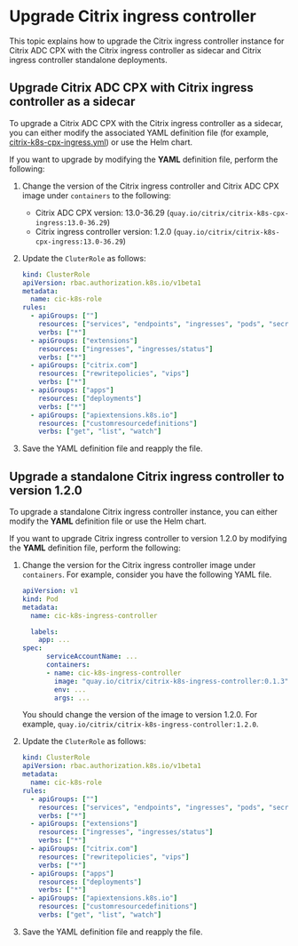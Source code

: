 # Upgrade Citrix ingress controller

This topic explains how to upgrade the Citrix ingress controller instance for Citrix ADC CPX with the Citrix ingress controller as sidecar and Citrix ingress controller standalone deployments.

## Upgrade Citrix ADC CPX with Citrix ingress controller as a sidecar

To upgrade a Citrix ADC CPX with the Citrix ingress controller as a sidecar, you can either modify the associated YAML definition file (for example, [citrix-k8s-cpx-ingress.yml](https://github.com/citrix/citrix-k8s-ingress-controller/blob/master/deployment/baremetal/citrix-k8s-cpx-ingress.yml)) or use the Helm chart.

If you want to upgrade by modifying the **YAML** definition file, perform the following:

1.  Change the version of the Citrix ingress controller and Citrix ADC CPX image under `containers` to the following:
    -  Citrix ADC CPX version: 13.0-36.29 (`quay.io/citrix/citrix-k8s-cpx-ingress:13.0-36.29`)
    -  Citrix ingress controller version: 1.2.0 (`quay.io/citrix/citrix-k8s-cpx-ingress:13.0-36.29`)
  
1.  Update the `CluterRole` as follows:

    ```yml
    kind: ClusterRole
    apiVersion: rbac.authorization.k8s.io/v1beta1
    metadata:
      name: cic-k8s-role
    rules:
      - apiGroups: [""]
        resources: ["services", "endpoints", "ingresses", "pods", "secrets", "routes", "routes/status", "nodes", "namespaces"]
        verbs: ["*"]
      - apiGroups: ["extensions"]
        resources: ["ingresses", "ingresses/status"]
        verbs: ["*"]
      - apiGroups: ["citrix.com"]
        resources: ["rewritepolicies", "vips"]
        verbs: ["*"]
      - apiGroups: ["apps"]
        resources: ["deployments"]
        verbs: ["*"]
      - apiGroups: ["apiextensions.k8s.io"]
        resources: ["customresourcedefinitions"]
        verbs: ["get", "list", "watch"]
    ```

1.  Save the YAML definition file and reapply the file.

## Upgrade a standalone Citrix ingress controller to version 1.2.0

To upgrade a standalone Citrix ingress controller instance, you can either modify the **YAML** definition file or use the Helm chart.

If you want to upgrade Citrix ingress controller to version 1.2.0 by modifying the **YAML** definition file, perform the following:

1.  Change the version for the Citrix ingress controller image under `containers`. For example, consider you have the following YAML file.

    ```YAML
    apiVersion: v1
    kind: Pod
    metadata:
      name: cic-k8s-ingress-controller

      labels:
        app: ...
    spec:
          serviceAccountName: ...
          containers:
          - name: cic-k8s-ingress-controller
            image: "quay.io/citrix/citrix-k8s-ingress-controller:0.1.3"
            env: ...
            args: ...

    ```

    You should change the version of the image to version 1.2.0. For example, `quay.io/citrix/citrix-k8s-ingress-controller:1.2.0`.

1.  Update the `CluterRole` as follows:

    ```yml
    kind: ClusterRole
    apiVersion: rbac.authorization.k8s.io/v1beta1
    metadata:
      name: cic-k8s-role
    rules:
      - apiGroups: [""]
        resources: ["services", "endpoints", "ingresses", "pods", "secrets", "routes", "routes/status", "nodes", "namespaces"]
        verbs: ["*"]
      - apiGroups: ["extensions"]
        resources: ["ingresses", "ingresses/status"]
        verbs: ["*"]
      - apiGroups: ["citrix.com"]
        resources: ["rewritepolicies", "vips"]
        verbs: ["*"]
      - apiGroups: ["apps"]
        resources: ["deployments"]
        verbs: ["*"]
      - apiGroups: ["apiextensions.k8s.io"]
        resources: ["customresourcedefinitions"]
        verbs: ["get", "list", "watch"]
    ```

1.  Save the YAML definition file and reapply the file.
